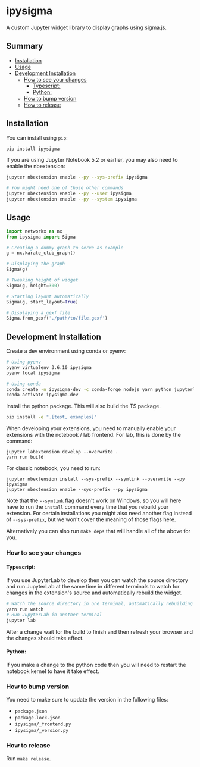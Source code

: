 # ipysigma

A custom Jupyter widget library to display graphs using sigma.js.

## Summary

- [Installation](#installation)
- [Usage](#usage)
- [Development Installation](#development-installation)
  - [How to see your changes](#how-to-see-your-changes)
    - [Typescript:](#typescript)
    - [Python:](#python)
  - [How to bump version](#how-to-bump-version)
  - [How to release](#how-to-release)

## Installation

You can install using `pip`:

```bash
pip install ipysigma
```

If you are using Jupyter Notebook 5.2 or earlier, you may also need to enable
the nbextension:

```bash
jupyter nbextension enable --py --sys-prefix ipysigma

# You might need one of those other commands
jupyter nbextension enable --py --user ipysigma
jupyter nbextension enable --py --system ipysigma
```

## Usage

```python
import networkx as nx
from ipysigma import Sigma

# Creating a dummy graph to serve as example
g = nx.karate_club_graph()

# Displaying the graph
Sigma(g)

# Tweaking height of widget
Sigma(g, height=300)

# Starting layout automatically
Sigma(g, start_layout=True)

# Displaying a gexf file
Sigma.from_gexf('./path/to/file.gexf')
```

## Development Installation

Create a dev environment using conda or pyenv:

```bash
# Using pyenv
pyenv virtualenv 3.6.10 ipysigma
pyenv local ipysigma

# Using conda
conda create -n ipysigma-dev -c conda-forge nodejs yarn python jupyterlab
conda activate ipysigma-dev
```

Install the python package. This will also build the TS package.

```bash
pip install -e ".[test, examples]"
```

When developing your extensions, you need to manually enable your extensions with the
notebook / lab frontend. For lab, this is done by the command:

```
jupyter labextension develop --overwrite .
yarn run build
```

For classic notebook, you need to run:

```
jupyter nbextension install --sys-prefix --symlink --overwrite --py ipysigma
jupyter nbextension enable --sys-prefix --py ipysigma
```

Note that the `--symlink` flag doesn't work on Windows, so you will here have to run
the `install` command every time that you rebuild your extension. For certain installations
you might also need another flag instead of `--sys-prefix`, but we won't cover the meaning
of those flags here.

Alternatively you can also run `make deps` that will handle all of the above for you.

### How to see your changes

#### Typescript:

If you use JupyterLab to develop then you can watch the source directory and run JupyterLab at the same time in different
terminals to watch for changes in the extension's source and automatically rebuild the widget.

```bash
# Watch the source directory in one terminal, automatically rebuilding when needed
yarn run watch
# Run JupyterLab in another terminal
jupyter lab
```

After a change wait for the build to finish and then refresh your browser and the changes should take effect.

#### Python:

If you make a change to the python code then you will need to restart the notebook kernel to have it take effect.

### How to bump version

You need to make sure to update the version in the following files:

- `package.json`
- `package-lock.json`
- `ipysigma/_frontend.py`
- `ipysigma/_version.py`

### How to release

Run `make release`.
